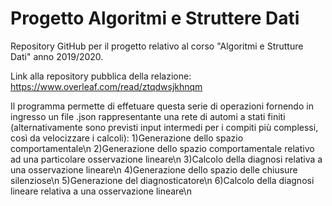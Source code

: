 # Progetto Algoritmi e Struttere Dati
Repository GitHub per il progetto relativo al corso "Algoritmi e Strutture Dati" anno 2019/2020.

Link alla repository pubblica della relazione: https://www.overleaf.com/read/ztqdwsjkhnqm

Il programma permette di effetuare questa serie di operazioni fornendo in ingresso un file .json rappresentante una rete di automi a stati finiti (alternativamente sono previsti input intermedi per i compiti più complessi, così da velocizzare i calcoli):
1)Generazione dello spazio comportamentale\n
2)Generazione dello spazio comportamentale relativo ad una particolare osservazione lineare\n
3)Calcolo della diagnosi relativa a una osservazione lineare\n
4)Generazione dello spazio delle chiusure silenziose\n
5)Generazione del diagnosticatore\n
6)Calcolo della diagnosi lineare relativa a una osservazione lineare\n
